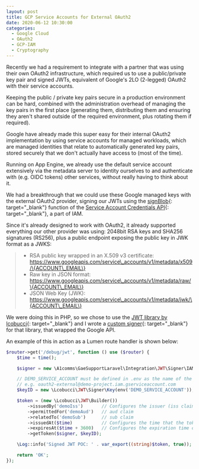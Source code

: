 ```yaml
---
layout: post
title: GCP Service Accounts for External OAuth2
date: 2020-06-12 10:30:00
categories:
  - Google Cloud
  - OAuth2
  - GCP-IAM
  - Cryptography
---
```


Recently we had a requirement to integrate with a partner that was using their own OAuth2 infrastructure, which required us to use a public/private key pair and signed JWTs, equivalent of Google's 2LO (2-legged) OAuth2 with their service accounts.

Keeping the public / private key pairs secure in a production environment can be hard, combined with the administration overhead of managing the key pairs in the first place (generating them, distributing them and ensuring they aren't shared outside of the required environment, plus rotating them if required).

Google have already made this super easy for their internal OAuth2 implementation by using service accounts for managed workloads, which are managed identities that relate to automatically generated key pairs, stored securely that we don't actually have access to (most of the time).

Running on App Engine, we already use the default service account extensively via the metadata server to identity ourselves to and authenticate with (e.g. OIDC tokens) other services, without really having to think about it.

We had a breakthrough that we could use these Google managed keys with the external OAuth2 provider, signing our JWTs using the [signBlob](https://cloud.google.com/iam/docs/reference/credentials/rest/v1/projects.serviceAccounts/signBlob){: target="_blank"} function of the [Service Account Credentials API](https://cloud.google.com/iam/docs/reference/credentials/rest/v1/projects.serviceAccounts){: target="_blank"}, a part of IAM.

Since it's already designed to work with OAuth2, it already supported everything our other provider was using: 2048bit RSA keys and SHA256 signatures (RS256), plus a public endpoint exposing the public key in JWK format as a JWKS:

> * RSA public key wrapped in an X.509 v3 certificate: https://www.googleapis.com/service\_accounts/v1/metadata/x509/\{ACCOUNT\_EMAIL\}
> * Raw key in JSON format: https://www.googleapis.com/service\_accounts/v1/metadata/raw/\{ACCOUNT\_EMAIL\}
> * JSON Web Key (JWK): https://www.googleapis.com/service\_accounts/v1/metadata/jwk/\{ACCOUNT\_EMAIL\}

We were doing this in PHP, so we chose to use the [JWT library by lcobucci](https://github.com/lcobucci/jwt){: target="_blank"} and I wrote a [custom signer](https://github.com/a1comms/GaeSupportLaravel/blob/php72-laravel55/src/A1comms/GaeSupportLaravel/Integration/JWT/Signer/IAMSigner.php){: target="_blank"} for that library, that wrapped the Google API.

An example of this in action as a Lumen route handler is shown below:

~~~php
$router->get('/debug/jwt', function () use ($router) {
    $time = time();

    $signer = new \A1comms\GaeSupportLaravel\Integration\JWT\Signer\IAMSigner();

    // DEMO_SERVICE_ACCOUNT must be defined in .env as the name of the service account,
    // e.g. oauth2-external@demo-project.iam.gserviceaccount.com
    $keyID = new \Lcobucci\JWT\Signer\Key(env('DEMO_SERVICE_ACCOUNT'));

    $token = (new \Lcobucci\JWT\Builder())
        ->issuedBy('demoIss')       // Configures the issuer (iss claim)
        ->permittedFor('demoAud')   // aud claim
        ->relatedTo('demoSub')      // sub claim
        ->issuedAt($time)           // Configures the time that the token was issue (iat claim)
        ->expiresAt($time + 3600)   // Configures the expiration time of the token (exp claim)
        ->getToken($signer, $keyID);

    \Log::info('Signed JWT POC: ' . var_export((string)$token, true));

    return 'OK';
});
~~~